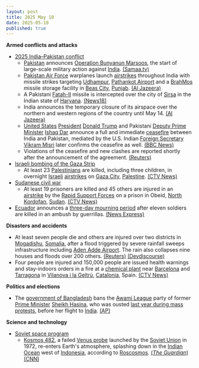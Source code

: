 ```yaml
---
layout: post
title: 2025 May 10
date: 2025-05-10
published: true
---
```



**Armed conflicts and attacks**

* [2025 India–Pakistan conflict](https://en.wikipedia.org/wiki/2025_India%E2%80%93Pakistan_conflict "2025 India–Pakistan conflict")
  + [Pakistan](https://en.wikipedia.org/wiki/Pakistan "Pakistan") announces [Operation Bunyanun Marsoos](https://en.wikipedia.org/wiki/Operation_Bunyanun_Marsoos "Operation Bunyanun Marsoos"), the start of large-scale military action against [India](https://en.wikipedia.org/wiki/India "India"). [(Samaa.tv)](https://www.samaa.tv/2087433227-operation-bunyan-um-marsus-pakistan-attacks-india-with-counter-strikes)
  + [Pakistan Air Force](https://en.wikipedia.org/wiki/Pakistan_Air_Force "Pakistan Air Force") warplanes launch [airstrikes](https://en.wikipedia.org/wiki/Airstrike "Airstrike") throughout India with missile strikes targeting [Udhampur](https://en.wikipedia.org/wiki/Udhampur "Udhampur"), [Pathankot Airport](https://en.wikipedia.org/wiki/Pathankot_Airport "Pathankot Airport") and a [BrahMos](https://en.wikipedia.org/wiki/BrahMos "BrahMos") missile storage facility in [Beas City](https://en.wikipedia.org/wiki/Beas_City "Beas City"), [Punjab](https://en.wikipedia.org/wiki/Punjab%2C_India "Punjab, India"). [(Al Jazeera)](https://www.aljazeera.com/news/liveblog/2025/5/10/india-pakistan-live-pakistan-airbases-targeted-as-blasts-rock-north-india)
  + A Pakistani [Fatah-II](https://en.wikipedia.org/wiki/Fatah_%28multiple_rocket_launcher%29#Fatah-II "Fatah (multiple rocket launcher)") missile is intercepted over the city of [Sirsa](https://en.wikipedia.org/wiki/Sirsa "Sirsa") in the Indian state of [Haryana](https://en.wikipedia.org/wiki/Haryana "Haryana"). [(News18)](https://www.news18.com/india/india-cities-high-alert-pakistan-operation-bunyan-ul-marsoos-fateh-2-missile-intercepted-sirsa-operation-sindoor-latest-news-ws-l-9330892.html)
  + India announces the temporary closure of its airspace over the northern and western regions of the country until May 14. [(Al Jazeera)](https://aje.io/pw1um1?update=3699354)
  + [United States](https://en.wikipedia.org/wiki/United_States "United States") [President](https://en.wikipedia.org/wiki/President_of_the_United_States "President of the United States") [Donald Trump](https://en.wikipedia.org/wiki/Donald_Trump "Donald Trump") and Pakistani [Deputy Prime Minister](https://en.wikipedia.org/wiki/Deputy_Prime_Minister_of_Pakistan "Deputy Prime Minister of Pakistan") [Ishaq Dar](https://en.wikipedia.org/wiki/Ishaq_Dar "Ishaq Dar") announce a full and immediate [ceasefire](https://en.wikipedia.org/wiki/Ceasefire "Ceasefire") between India and Pakistan, mediated by the U.S. Indian [Foreign Secretary](https://en.wikipedia.org/wiki/Foreign_Secretary_%28India%29 "Foreign Secretary (India)") [Vikram Misri](https://en.wikipedia.org/wiki/Vikram_Misri "Vikram Misri") later confirms the ceasefire as well. [(BBC News)](https://www.bbc.co.uk/news/live/cwy3jnl3nvwt)
  + Violations of the ceasefire and new clashes are reported shortly after the announcement of the agreement. [(Reuters)](https://www.reuters.com/world/india/pakistan-says-three-air-bases-targeted-by-indian-missiles-2025-05-10/)
* [Israeli bombing of the Gaza Strip](https://en.wikipedia.org/wiki/Israeli_bombing_of_the_Gaza_Strip "Israeli bombing of the Gaza Strip")
  + At least 23 [Palestinians](https://en.wikipedia.org/wiki/Palestinians "Palestinians") are killed, including three children, in overnight [Israeli](https://en.wikipedia.org/wiki/Israel "Israel") [airstrikes](https://en.wikipedia.org/wiki/Airstrike "Airstrike") on [Gaza City](https://en.wikipedia.org/wiki/Gaza_City "Gaza City"), [Palestine](https://en.wikipedia.org/wiki/Palestine "Palestine"). [(CTV News)](https://www.ctvnews.ca/world/israel-hamas-war/article/israeli-airstrikes-kill-23-in-gaza-as-outcry-over-aid-blockade-grows/)
* [Sudanese civil war](https://en.wikipedia.org/wiki/Sudanese_civil_war_%282023%E2%80%93present%29 "Sudanese civil war (2023–present)")
  + At least 19 prisoners are killed and 45 others are injured in an [airstrike](https://en.wikipedia.org/wiki/Airstrike "Airstrike") by the [Rapid Support Forces](https://en.wikipedia.org/wiki/Rapid_Support_Forces "Rapid Support Forces") on a prison in Obeid, [North Kordofan](https://en.wikipedia.org/wiki/North_Kordofan "North Kordofan"), [Sudan](https://en.wikipedia.org/wiki/Sudan "Sudan"). [(CTV News)](https://www.ctvnews.ca/world/article/a-suspected-rsf-strike-hits-a-prison-killing-at-least-19-in-sudan-officials-say/)
* [Ecuador](https://en.wikipedia.org/wiki/Ecuador "Ecuador") announces a [three-day mourning period](https://en.wikipedia.org/wiki/National_day_of_mourning "National day of mourning") after eleven soldiers are killed in an ambush by guerrillas. [(News Express)](https://newsexpressngr.com/news/260738/guerrillas-kill-11-soldiers-in-ambush)

**Disasters and accidents**

* At least seven people die and others are injured over two districts in [Mogadishu](https://en.wikipedia.org/wiki/Mogadishu "Mogadishu"), [Somalia](https://en.wikipedia.org/wiki/Somalia "Somalia"), after a flood triggered by severe rainfall sweeps infrastructure including [Aden Adde Airport](https://en.wikipedia.org/wiki/Aden_Adde_Airport "Aden Adde Airport"). The rain also collapses nine houses and floods over 200 others. [(Reuters)](https://www.reuters.com/business/environment/seven-dead-after-heavy-rain-hit-mogadishu-friday-2025-05-10/) [(Devdiscourse)](https://www.devdiscourse.com/article/science-environment/3377961-devastating-floods-ravage-mogadishu-claiming-lives-and-altering-infrastructure)
* Four people are injured and 150,000 people are issued health warnings and stay-indoors orders in a fire at a [chemical plant](https://en.wikipedia.org/wiki/Chemical_plant "Chemical plant") near [Barcelona](https://en.wikipedia.org/wiki/Barcelona "Barcelona") and [Tarragona](https://en.wikipedia.org/wiki/Tarragona "Tarragona") in [Vilanova i la Geltrú](https://en.wikipedia.org/wiki/Vilanova_i_la_Geltr%C3%BA "Vilanova i la Geltrú"), [Catalonia](https://en.wikipedia.org/wiki/Catalonia "Catalonia"), Spain. [(CTV News)](https://www.ctvnews.ca/climate-and-environment/article/fire-at-chemical-plant-in-northeastern-spain-keeps-thousands-indoors/)

**Politics and elections**

* The [government of Bangladesh](https://en.wikipedia.org/wiki/Government_of_Bangladesh "Government of Bangladesh") bans the [Awami League](https://en.wikipedia.org/wiki/Awami_League "Awami League") party of former [Prime Minister](https://en.wikipedia.org/wiki/Prime_Minister_of_Bangladesh "Prime Minister of Bangladesh") [Sheikh Hasina](https://en.wikipedia.org/wiki/Sheikh_Hasina "Sheikh Hasina"), who was ousted [last year during mass protests](https://en.wikipedia.org/wiki/2024_Bangladesh_quota_reform_movement "2024 Bangladesh quota reform movement"), before her flight to [India](https://en.wikipedia.org/wiki/India "India"). [(AP)](https://apnews.com/article/bangladesh-hasina-yunus-awami-league-78b40dfe9c92257f0042968c7b963c2a)

**Science and technology**

* [Soviet space program](https://en.wikipedia.org/wiki/Soviet_space_program "Soviet space program")
  + [Kosmos 482](https://en.wikipedia.org/wiki/Kosmos_482 "Kosmos 482"), a failed [Venus probe](https://en.wikipedia.org/wiki/List_of_missions_to_Venus "List of missions to Venus") launched by the [Soviet Union](https://en.wikipedia.org/wiki/Soviet_Union "Soviet Union") in 1972, re-enters Earth's atmosphere, splashing down in the [Indian Ocean](https://en.wikipedia.org/wiki/Indian_Ocean "Indian Ocean") west of [Indonesia](https://en.wikipedia.org/wiki/Indonesia "Indonesia"), according to [Roscosmos](https://en.wikipedia.org/wiki/Roscosmos "Roscosmos"). [(*The Guardian*)](https://www.theguardian.com/science/2025/may/10/kosmos-482-soviet-spacecraft-plunges-to-earth) [(CNN)](https://edition.cnn.com/2025/05/09/science/soviet-spacecraft-crash-kosmos-482)
